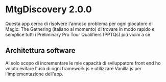 # MtgDiscovery 2.0.0

Questa app cerca di risolvere l'annoso problema per ogni giocatore di Magic: The Gathering (italiano al momento) di trovare in modo rapido e semplice tutti i Preliminary Pro Tour Qualifiers (PPTQs) più vicini a sè

## Architettura software

Al solo scopo di incrementare le mie capacità di sviluppatore front end ho voluto evitare l'uso di ogni framework js e utilizzare Vanilla.js per l'implementazione dell'app.

